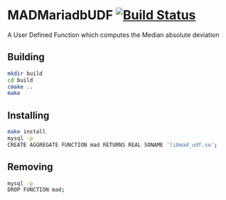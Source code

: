 # MADMariadbUDF [![Build Status](https://travis-ci.org/Shelnutt2/MADMariadbUDF.svg?branch=master)](https://travis-ci.org/Shelnutt2/MADMariadbUDF)
A User Defined Function which computes the Median absolute deviation

## Building

```sh
mkdir build
cd build
cmake ..
make
```

## Installing

```sh
make install
mysql -p
CREATE AGGREGATE FUNCTION mad RETURNS REAL SONAME 'libmad_udf.so';
```

## Removing

```sh
mysql -p
DROP FUNCTION mad;
```
